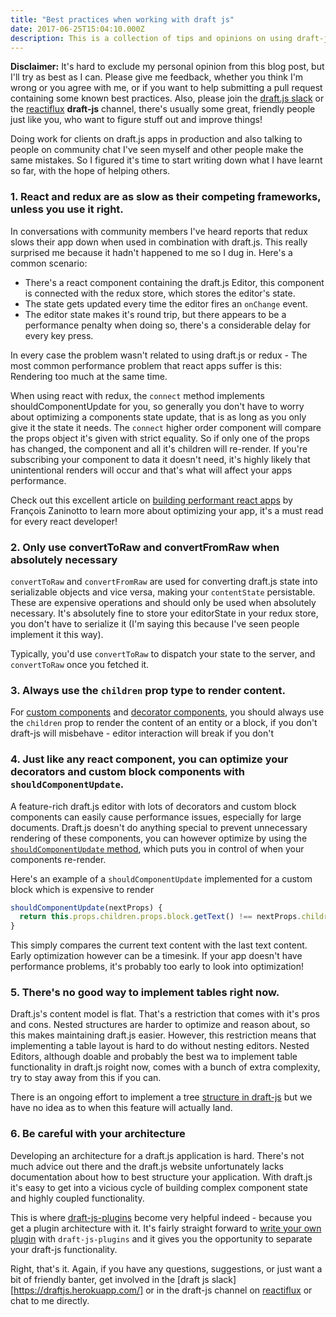 ```yaml
---
title: "Best practices when working with draft js"
date: 2017-06-25T15:04:10.000Z
description: This is a collection of tips and opinions on using draft-js. Given the framework's youth and lack of guidance on the internet, I feel like sharing some of my experience in the hope it'll be useful to others starting out.
---
```


__Disclaimer:__ It's hard to exclude my personal opinion from this blog post, but I'll try as best as I can. Please give me feedback, whether you think I'm wrong or you agree with me, or if you want to help submitting a pull request containing some known best practices. Also, please join the [draft.js slack](https://draftjs.herokuapp.com/) or the [reactiflux](https://www.reactiflux.com) __draft-js__ channel, there's usually some great, friendly people just like you, who want to figure stuff out and improve things!

Doing work for clients on draft.js apps in production and also talking to people on community chat I've seen myself and other people make the same mistakes. So I figured it's time to start writing down what I have learnt so far, with the hope of helping others.

### 1. React and redux are as slow as their competing frameworks, unless you use it right.
In conversations with community members I've heard reports that redux slows their app down when used in combination with draft.js. This really surprised me because it hadn't happened to me so I dug in. Here's a common scenario:

- There's a react component containing the draft.js Editor, this component is connected with the redux store, which stores the editor's state.
- The state gets updated every time the editor fires an `onChange` event.
- The editor state makes it's round trip, but there appears to be a performance penalty when doing so, there's a considerable delay for every key press.

In every case the problem wasn't related to using draft.js or redux - The most common performance problem that react apps suffer is this: Rendering too much at the same time.

When using react with redux, the `connect` method implements shouldComponentUpdate for you, so generally you don't have to worry about optimizing a components state update, that is as long as you only give it the state it needs. The `connect` higher order component will compare the props object it's given with strict equality. So if only one of the props has changed, the component and all it's children will re-render. If you're subscribing your component to data it doesn't need, it's highly likely that unintentional renders will occur and that's what will affect your apps performance.

Check out this excellent article on [building performant react apps](https://medium.com/dailyjs/react-is-slow-react-is-fast-optimizing-react-apps-in-practice-394176a11fba) by François Zaninotto to learn more about optimizing your app, it's a must read for every react developer!

### 2. Only use convertToRaw and convertFromRaw when absolutely necessary
`convertToRaw` and `convertFromRaw` are used for converting draft.js state into serializable objects and vice versa, making your `contentState` persistable. These are expensive operations and should only be used when absolutely necessary. It's absolutely fine to store your editorState in your redux store, you don't have to serialize it (I'm saying this because I've seen people implement it this way).

Typically, you'd use `convertToRaw` to dispatch your state to the server, and `convertToRaw` once you fetched it.

### 3. Always use the `children` prop type to render content.
For [custom components](https://draftjs.org/docs/advanced-topics-block-components.html) and [decorator components](https://draftjs.org/docs/advanced-topics-decorators.html), you should always use the `children` prop to render the content of an entity or a block, if you don't draft-js will misbehave - editor interaction will break if you don't

### 4. Just like any react component, you can optimize your decorators and custom block components with `shouldComponentUpdate`.
A feature-rich draft.js editor with lots of decorators and custom block components can easily cause performance issues, especially for large documents. Draft.js doesn't do anything special to prevent unnecessary rendering of these components, you can however optimize by using the [`shouldComponentUpdate` method](https://facebook.github.io/react/docs/react-component.html#shouldcomponentupdate), which puts you in control of when your components re-render.

Here's an example of a `shouldComponentUpdate` implemented for a custom block which is expensive to render

```js
shouldComponentUpdate(nextProps) {
  return this.props.children.props.block.getText() !== nextProps.children.props.block.getText()
}
```

This simply compares the current text content with the last text content. Early optimization however can be a timesink. If your app doesn't have performance problems, it's probably too early to look into optimization!

### 5. There's no good way to implement tables right now.
Draft.js's content model is flat. That's a restriction that comes with it's pros and cons. Nested structures are harder to optimize and reason about, so this makes maintaining draft.js easier. However, this restriction means that implementing a table layout is hard to do without nesting editors. Nested Editors, although doable and probably the best wa to implement table functionality in draft.js roight now, comes with a bunch of extra complexity, try to stay away from this if you can.

There is an ongoing effort to implement a tree [structure in draft-js](https://github.com/facebook/draft-js/issues/143) but we have no idea as to when this feature will actually land.

### 6. Be careful with your architecture
Developing an architecture for a draft.js application is hard. There's not much advice out there and the draft.js website unfortunately lacks documentation about how to best structure your application. With draft.js it's easy to get into a vicious cycle of building complex component state and highly coupled functionality.

This is where [draft-js-plugins](https://www.draft-js-plugins.com/) become very helpful indeed - because you get a plugin architecture with it. It's fairly straight forward to [write your own plugin](https://github.com/draft-js-plugins/draft-js-plugins/blob/master/HOW_TO_CREATE_A_PLUGIN.md) with  `draft-js-plugins` and it gives you the opportunity to separate your draft-js functionality.

Right, that's it. Again, if you have any questions, suggestions, or just want a bit of friendly banter, get involved in the [draft js slack][https://draftjs.herokuapp.com/] or in the draft-js channel on [reactiflux](https://www.reactiflux.com) or chat to me directly.

